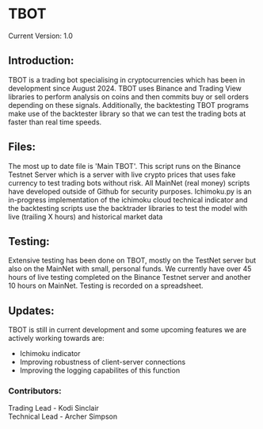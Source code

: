 # TBOT

Current Version: 1.0

## Introduction:
TBOT is a trading bot specialising in cryptocurrencies which has been in development since August 2024. TBOT uses Binance and Trading View libraries to perform analysis on coins and then commits buy or sell orders depending on these signals. Additionally, the backtesting TBOT programs make use of the backtester library so that we can test the trading bots at faster than real time speeds.

## Files:
The most up to date file is 'Main TBOT'. This script runs on the Binance Testnet Server which is a server with live crypto prices that uses fake currency to test trading bots without risk. All MainNet (real money) scripts have developed outside of Github for security purposes. Ichimoku.py is an in-progress implementation of the ichimoku cloud technical indicator and the backtesting scripts use the backtrader libraries to test the model with live (trailing X hours) and historical market data

## Testing:
Extensive testing has been done on TBOT, mostly on the TestNet server but also on the MainNet with small, personal funds. We currently have over 45 hours of live testing completed on the Binance Testnet server and another 10 hours on MainNet. Testing is recorded on a spreadsheet.

## Updates:
TBOT is still in current development and some upcoming features we are actively working towards are:
- Ichimoku indicator
- Improving robustness of client-server connections
- Improving the logging capabilites of this function

### Contributors:
Trading Lead - Kodi Sinclair <br/>
Technical Lead - Archer Simpson
